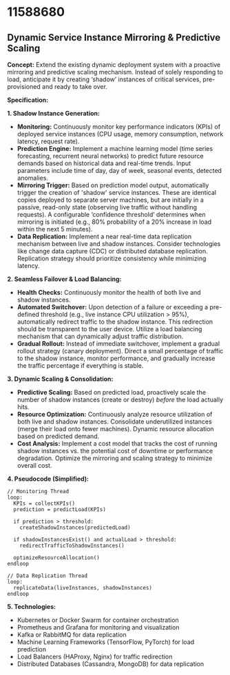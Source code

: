 # 11588680

## Dynamic Service Instance Mirroring & Predictive Scaling

**Concept:** Extend the existing dynamic deployment system with a proactive mirroring and predictive scaling mechanism. Instead of solely responding to load, anticipate it by creating ‘shadow’ instances of critical services, pre-provisioned and ready to take over.

**Specification:**

**1. Shadow Instance Generation:**

*   **Monitoring:** Continuously monitor key performance indicators (KPIs) of deployed service instances (CPU usage, memory consumption, network latency, request rate).
*   **Prediction Engine:** Implement a machine learning model (time series forecasting, recurrent neural networks) to predict future resource demands based on historical data and real-time trends. Input parameters include time of day, day of week, seasonal events, detected anomalies.
*   **Mirroring Trigger:** Based on prediction model output, automatically trigger the creation of 'shadow' service instances. These are identical copies deployed to separate server machines, but are initially in a passive, read-only state (observing live traffic without handling requests).  A configurable ‘confidence threshold’ determines when mirroring is initiated (e.g., 80% probability of a 20% increase in load within the next 5 minutes).
*   **Data Replication:** Implement a near real-time data replication mechanism between live and shadow instances.  Consider technologies like change data capture (CDC) or distributed database replication.  Replication strategy should prioritize consistency while minimizing latency.

**2.  Seamless Failover & Load Balancing:**

*   **Health Checks:** Continuously monitor the health of both live and shadow instances.
*   **Automated Switchover:** Upon detection of a failure or exceeding a pre-defined threshold (e.g., live instance CPU utilization > 95%), automatically redirect traffic to the shadow instance. This redirection should be transparent to the user device. Utilize a load balancing mechanism that can dynamically adjust traffic distribution.
*   **Gradual Rollout:** Instead of immediate switchover, implement a gradual rollout strategy (canary deployment). Direct a small percentage of traffic to the shadow instance, monitor performance, and gradually increase the traffic percentage if everything is stable.

**3.  Dynamic Scaling & Consolidation:**

*   **Predictive Scaling:** Based on predicted load, proactively scale the number of shadow instances (create or destroy) *before* the load actually hits.
*   **Resource Optimization:** Continuously analyze resource utilization of both live and shadow instances. Consolidate underutilized instances (merge their load onto fewer machines).  Dynamic resource allocation based on predicted demand.
*    **Cost Analysis:** Implement a cost model that tracks the cost of running shadow instances vs. the potential cost of downtime or performance degradation. Optimize the mirroring and scaling strategy to minimize overall cost.

**4. Pseudocode (Simplified):**

```
// Monitoring Thread
loop:
  KPIs = collectKPIs()
  prediction = predictLoad(KPIs)

  if prediction > threshold:
    createShadowInstances(predictedLoad)

  if shadowInstancesExist() and actualLoad > threshold:
    redirectTrafficToShadowInstances()

  optimizeResourceAllocation()
endloop

// Data Replication Thread
loop:
  replicateData(liveInstances, shadowInstances)
endloop
```

**5. Technologies:**

*   Kubernetes or Docker Swarm for container orchestration
*   Prometheus and Grafana for monitoring and visualization
*   Kafka or RabbitMQ for data replication
*   Machine Learning Frameworks (TensorFlow, PyTorch) for load prediction
*   Load Balancers (HAProxy, Nginx) for traffic redirection
*   Distributed Databases (Cassandra, MongoDB) for data replication